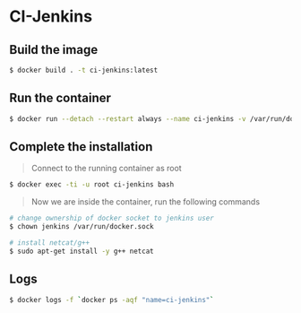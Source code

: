 # CI-Jenkins



## Build the image

```bash
$ docker build . -t ci-jenkins:latest
```
## Run the container

```bash
$ docker run --detach --restart always --name ci-jenkins -v /var/run/docker.sock:/var/run/docker.sock -v jenkins_home:/var/jenkins_home -p 8080:8080 -p 50000:50000 ci-jenkins
```

## Complete the installation

> Connect to the running container as root

```bash
$ docker exec -ti -u root ci-jenkins bash
```

> Now we are inside the container, run the following commands

```bash
# change ownership of docker socket to jenkins user
$ chown jenkins /var/run/docker.sock

# install netcat/g++
$ sudo apt-get install -y g++ netcat
```

## Logs

```bash
$ docker logs -f `docker ps -aqf "name=ci-jenkins"`
```
